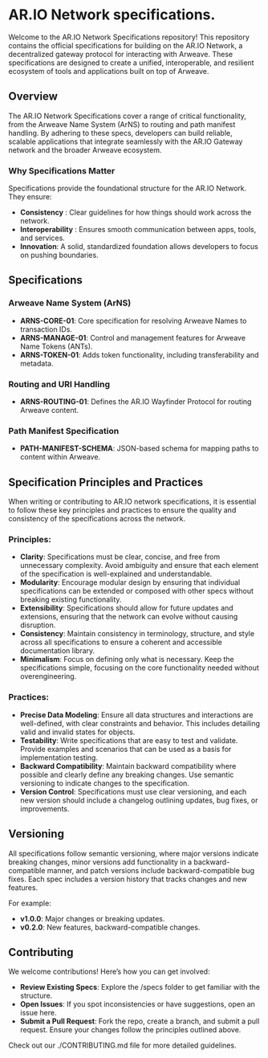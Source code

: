 # AR.IO Network specifications.

Welcome to the AR.IO Network Specifications repository! This repository contains the official specifications for building on the AR.IO Network, a decentralized gateway protocol for interacting with Arweave. These specifications are designed to create a unified, interoperable, and resilient ecosystem of tools and applications built on top of Arweave.

## Overview

The AR.IO Network Specifications cover a range of critical functionality, from the Arweave Name System (ArNS) to routing and path manifest handling. By adhering to these specs, developers can build reliable, scalable applications that integrate seamlessly with the AR.IO Gateway network and the broader Arweave ecosystem.

### Why Specifications Matter

Specifications provide the foundational structure for the AR.IO Network. They ensure:

- **Consistency** : Clear guidelines for how things should work across the network.
- **Interoperability** : Ensures smooth communication between apps, tools, and services.
- **Innovation**: A solid, standardized foundation allows developers to focus on pushing boundaries.

## Specifications

### Arweave Name System (ArNS)

- **ARNS-CORE-01**: Core specification for resolving Arweave Names to transaction IDs.
- **ARNS-MANAGE-01**: Control and management features for Arweave Name Tokens (ANTs).
- **ARNS-TOKEN-01**: Adds token functionality, including transferability and metadata.

### Routing and URI Handling

- **ARNS-ROUTING-01**: Defines the AR.IO Wayfinder Protocol for routing Arweave content.

### Path Manifest Specification

- **PATH-MANIFEST-SCHEMA**: JSON-based schema for mapping paths to content within Arweave.

## Specification Principles and Practices

When writing or contributing to AR.IO network specifications, it is essential to follow these key principles and practices to ensure the quality and consistency of the specifications across the network.

### Principles:

- **Clarity**: Specifications must be clear, concise, and free from unnecessary complexity. Avoid ambiguity and ensure that each element of the specification is well-explained and understandable.
- **Modularity**: Encourage modular design by ensuring that individual specifications can be extended or composed with other specs without breaking existing functionality.
- **Extensibility**: Specifications should allow for future updates and extensions, ensuring that the network can evolve without causing disruption.
- **Consistency**: Maintain consistency in terminology, structure, and style across all specifications to ensure a coherent and accessible documentation library.
- **Minimalism**: Focus on defining only what is necessary. Keep the specifications simple, focusing on the core functionality needed without overengineering.

### Practices:

- **Precise Data Modeling**: Ensure all data structures and interactions are well-defined, with clear constraints and behavior. This includes detailing valid and invalid states for objects.
- **Testability**: Write specifications that are easy to test and validate. Provide examples and scenarios that can be used as a basis for implementation testing.
- **Backward Compatibility**: Maintain backward compatibility where possible and clearly define any breaking changes. Use semantic versioning to indicate changes to the specification.
- **Version Control**: Specifications must use clear versioning, and each new version should include a changelog outlining updates, bug fixes, or improvements.

## Versioning

All specifications follow semantic versioning, where major versions indicate breaking changes, minor versions add functionality in a backward-compatible manner, and patch versions include backward-compatible bug fixes. Each spec includes a version history that tracks changes and new features.

For example:

- **v1.0.0**: Major changes or breaking updates.
- **v0.2.0**: New features, backward-compatible changes.

## Contributing

We welcome contributions! Here’s how you can get involved:

- **Review Existing Specs**: Explore the /specs folder to get familiar with the structure.
- **Open Issues**: If you spot inconsistencies or have suggestions, open an issue here.
- **Submit a Pull Request**: Fork the repo, create a branch, and submit a pull request. Ensure your changes follow the principles outlined above.

Check out our ./CONTRIBUTING.md file for more detailed guidelines.
